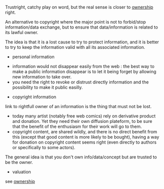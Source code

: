[hm]: # (+++)
[hm]: # (date = "2015-05-30T12:43:26+01:00")
[hm]: # (draft = true)
[hm]: # (title = "Trustright")
[hm]: # (categories = ["Striple","Concept","Society"])
[hm]: # (tags = ["trust","business","value","ownership"])
[hm]: # (+++)


Trustright, catchy play on word, but the real sense is closer to [ownership](./ownership.md) right. 

An alternative to copyright where the major point is not to forbid/stop information/data exchange, but to ensure that data/information is related to its lawful owner.

The idea is that it is a lost cause to try to protect information, and it is better to try to keep the information valid with all its associated information.

* personal information
 - information would not disappear easily from the web : the best way to make a public information disappear is to let it being forget by allowing new information to take over. 
 - you need the right to revoke or distrust directly information and the possibility to make it public easilly.

* copyright information

link to rightfull owner of an information is the thing that must not be lost.
 - today many artist (notably free web comics) rely on derivative product and donation. Yet they need their own diffusion plateform, to be sure that the benefit of the enthusiasm for their work will go to them.
 - copyright content, are shared wildly, and there is no direct benefit from this (except that good content is more likely to be bought), having a way for donation on copyright content seems right (even directly to authors or specifically to some actors).


The general idea is that you don't own info/data/concept but are trusted to be the owner.

* valuation

see [ownership](./ownership.md)

